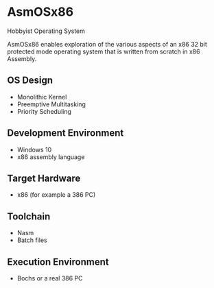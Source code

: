 # AsmOSx86
Hobbyist Operating System

AsmOSx86 enables exploration of the various aspects of an x86 32 bit protected mode operating system that is written from scratch in x86 Assembly.

OS Design
---------
- Monolithic Kernel
- Preemptive Multitasking
- Priority Scheduling

Development Environment
-----------------------
- Windows 10
- x86 assembly language

Target Hardware
---------------
- x86 (for example a 386 PC)

Toolchain
---------
- Nasm
- Batch files

Execution Environment
---------------------
- Bochs or a real 386 PC